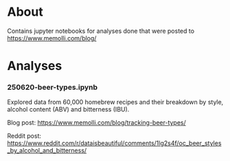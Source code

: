 # About
Contains jupyter notebooks for analyses done that were posted to https://www.memolli.com/blog/

# Analyses
### 250620-beer-types.ipynb
Explored data from 60,000 homebrew recipes and their breakdown by style, alcohol content (ABV) and bitterness (IBU).

Blog post: https://www.memolli.com/blog/tracking-beer-types/

Reddit post: https://www.reddit.com/r/dataisbeautiful/comments/1lg2s4f/oc_beer_styles_by_alcohol_and_bitterness/
